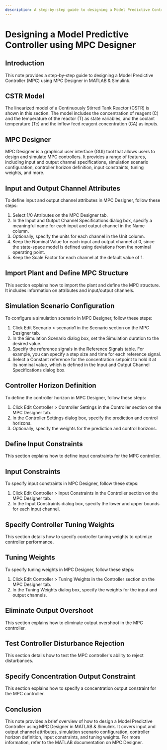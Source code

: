 ```yaml
---
description: A step-by-step guide to designing a Model Predictive Controller (MPC) using MPC Designer in MATLAB & Simulink, covering input and output channel attributes, simulation scenario configuration, controller horizon definition, input constraints, and tuning weights.
---
```

# Designing a Model Predictive Controller using MPC Designer

## Introduction
This note provides a step-by-step guide to designing a Model Predictive Controller (MPC) using MPC Designer in MATLAB & Simulink.

## CSTR Model

The linearized model of a Continuously Stirred Tank Reactor (CSTR) is shown in this section. The model includes the concentration of reagent (C) and the temperature of the reactor (T) as state variables, and the coolant temperature (Tc) and the inflow feed reagent concentration (CA) as inputs.

## MPC Designer
MPC Designer is a graphical user interface (GUI) tool that allows users to design and simulate MPC controllers. It provides a range of features, including input and output channel specifications, simulation scenario configuration, controller horizon definition, input constraints, tuning weights, and more.

## Input and Output Channel Attributes
To define input and output channel attributes in MPC Designer, follow these steps:
1. Select 1/0 Attributes on the MPC Designer tab.
2. In the Input and Output Channel Specifications dialog box, specify a meaningful name for each input and output channel in the Name column.
3. Optionally, specify the units for each channel in the Unit column.
4. Keep the Nominal Value for each input and output channel at 0, since the state-space model is defined using deviations from the nominal operating point.
5. Keep the Scale Factor for each channel at the default value of 1.

## Import Plant and Define MPC Structure

This section explains how to import the plant and define the MPC structure. It includes information on attributes and input/output channels.

## Simulation Scenario Configuration
To configure a simulation scenario in MPC Designer, follow these steps:
1. Click Edit Scenario > scenario1 in the Scenario section on the MPC Designer tab.
2. In the Simulation Scenario dialog box, set the Simulation duration to the desired value.
3. Specify the reference signals in the Reference Signals table. For example, you can specify a step size and time for each reference signal.
4. Select a Constant reference for the concentration setpoint to hold it at its nominal value, which is defined in the Input and Output Channel Specifications dialog box.

## Controller Horizon Definition
To define the controller horizon in MPC Designer, follow these steps:
1. Click Edit Controller > Controller Settings in the Controller section on the MPC Designer tab.
2. In the Controller Settings dialog box, specify the prediction and control horizons.
3. Optionally, specify the weights for the prediction and control horizons.

## Define Input Constraints
This section explains how to define input constraints for the MPC controller.

## Input Constraints
To specify input constraints in MPC Designer, follow these steps:
1. Click Edit Controller > Input Constraints in the Controller section on the MPC Designer tab.
2. In the Input Constraints dialog box, specify the lower and upper bounds for each input channel.

## Specify Controller Tuning Weights
This section details how to specify controller tuning weights to optimize controller performance.

## Tuning Weights
To specify tuning weights in MPC Designer, follow these steps:
1. Click Edit Controller > Tuning Weights in the Controller section on the MPC Designer tab.
2. In the Tuning Weights dialog box, specify the weights for the input and output channels.

## Eliminate Output Overshoot
This section explains how to eliminate output overshoot in the MPC controller.

## Test Controller Disturbance Rejection
This section details how to test the MPC controller's ability to reject disturbances.

## Specify Concentration Output Constraint
This section explains how to specify a concentration output constraint for the MPC controller.

## Conclusion
This note provides a brief overview of how to design a Model Predictive Controller using MPC Designer in MATLAB & Simulink. It covers input and output channel attributes, simulation scenario configuration, controller horizon definition, input constraints, and tuning weights. For more information, refer to the MATLAB documentation on MPC Designer.